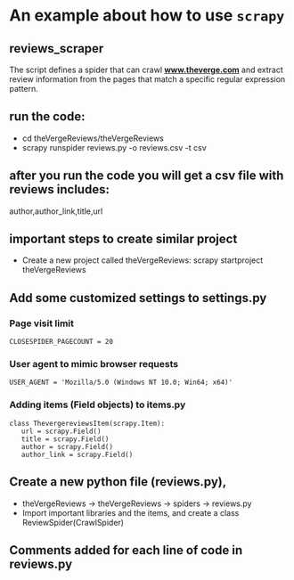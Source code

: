 # An example about how to use `scrapy`
## reviews_scraper
The script defines a spider that can crawl <b>www.theverge.com</b> and extract review information from the pages that match a specific regular expression pattern.


## run the code:
* cd theVergeReviews/theVergeReviews
* scrapy runspider  reviews.py  -o reviews.csv  -t  csv

## after you run the code you will get a csv file with reviews includes:
  author,author_link,title,url


## important steps to create similar project
* Create a new project called theVergeReviews:
  scrapy startproject theVergeReviews

## Add some customized settings to settings.py
  ### Page visit limit
    CLOSESPIDER_PAGECOUNT = 20


  ### User agent to mimic browser requests
    USER_AGENT = 'Mozilla/5.0 (Windows NT 10.0; Win64; x64)'



 ### Adding items (Field objects) to items.py
    class ThevergereviewsItem(scrapy.Item):
       url = scrapy.Field()
       title = scrapy.Field()
       author = scrapy.Field()
       author_link = scrapy.Field()

## Create a new python file (reviews.py), 
  * theVergeReviews → theVergeReviews → spiders → reviews.py 
  * Import important libraries and the items, and create a class ReviewSpider(CrawlSpider)
  
  ## Comments added for each line of code in reviews.py
